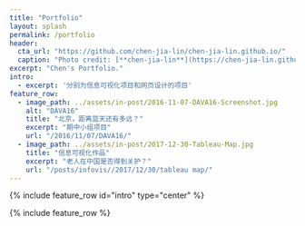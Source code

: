 ```yaml
---
title: "Portfolio"
layout: splash
permalink: /portfolio
header:
  cta_url: "https://github.com/chen-jia-lin/chen-jia-lin.github.io/"
  caption: "Photo credit: [**chen-jia-lin**](https://chen-jia-lin.github.io/)"
excerpt: "Chen's Portfolio."
intro: 
  - excerpt: '分别为信息可视化项目和网页设计的项目'
feature_row:
  - image_path: ../assets/in-post/2016-11-07-DAVA16-Screenshot.jpg
    alt: "DAVA16"
    title: "北京，距离蓝天还有多远？"
    excerpt: "期中小组项目"
    url: "/2016/11/07/DAVA16/"
  - image_path: ../assets/in-post/2017-12-30-Tableau-Map.jpg
    title: "信息可视化作品"
    excerpt: "老人在中国是否得到关护？"
    url: "/posts/infovis//2017/12/30/tableau map/"
---
```


{% include feature_row id="intro" type="center" %}

{% include feature_row %}
